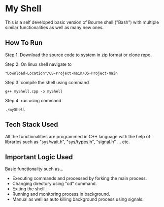 # My Shell
This is a self developed basic version of Bourne shell ("Bash") with multiple similar functionalities as well as many new ones.

## How To Run
Step 1. Download the source code to system in zip format or clone repo.

Step 2. On linux shell navigate to
```
"Download-Location"/OS-Project-main/OS-Project-main
```
Step 3. compile the shell using command
```
g++ myShell.cpp -o myShell
```
Step 4. run using command
```
./myShell
```
## Tech Stack Used
All the functionalities are programmed in C++ language with the help of libraries such as "sys/wait.h", "sys/types.h", "signal.h" ... etc.

## Important Logic Used
Basic functionality such as...

- Executing commands and processed by forking the main process.
- Changing directory using "cd" command.
- Exiting the shell.
- Running and monitoring process in background.
- Manual as well as auto killing background process using signals.
